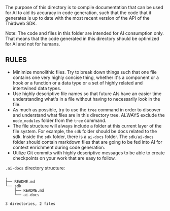 The purpose of this directory is to compile documentation that can be used for AI to aid its accuracy in code generation, such that the code that it generates is up to date with the most recent version of the API of the Thirdweb SDK.

Note: The code and files in this folder are intended for AI consumption only. That means that the code generated in this directory should be optimized for AI and not for humans.

## RULES

- Minimize monolithic files. Try to break down things such that one file contains one very highly concise thing, whether it's a component or a hook or a function or a data type or a set of highly related and intertwined data types.
- Use highly descriptive file names so that future AIs have an easier time understanding what's in a file without having to necessarily look in the file.
- As much as possible, try to use the `tree` command in order to discover and understand what files are in this directory tree. ALWAYS exclude the `node_modules` folder from the `tree` command.
- The file structure will always include a folder at this current layer of the file system. For example, the `sdk` folder should be docs related to the sdk. Inside the `sdk` folder, there is a `ai-docs` folder. The `sdk/ai-docs` folder should contain markdown files that are going to be fed into AI for context enrichment during code generation.
- Utilize Git commits with highly descriptive messages to be able to create checkpoints on your work that are easy to follow.

`.ai-docs` directory structure:

```
.
├── README.md
└── sdk
    ├── README.md
    └── ai-docs

3 directories, 2 files
```
